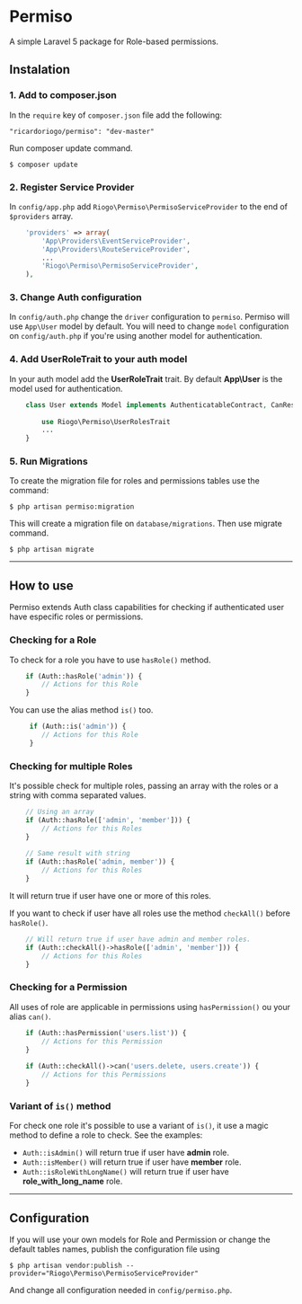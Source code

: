 # Permiso
A simple Laravel 5 package for Role-based permissions.

## Instalation
### 1. Add to composer.json
In the `require` key of `composer.json` file add the following:

    "ricardoriogo/permiso": "dev-master"

Run composer update command.
    
    $ composer update

### 2. Register Service Provider
In `config/app.php` add `Riogo\Permiso\PermisoServiceProvider` to the end of `$providers` array.

```php
    'providers' => array(
		'App\Providers\EventServiceProvider',
		'App\Providers\RouteServiceProvider',
        ...
        'Riogo\Permiso\PermisoServiceProvider',
    ),
```

### 3. Change Auth configuration
In `config/auth.php` change the `driver` configuration to `permiso`.
Permiso will use `App\User` model by default. You will need to change `model` configuration on `config/auth.php` if you're using another model for authentication.

### 4. Add UserRoleTrait to your auth model
In your auth model add the __UserRoleTrait__ trait. By default __App\User__ is the model used for authentication.
```php    
    class User extends Model implements AuthenticatableContract, CanResetPasswordContract {
        
        use Riogo\Permiso\UserRolesTrait
        ...
    }    
```

### 5. Run Migrations
To create the migration file for roles and permissions tables use the command:

    $ php artisan permiso:migration

This will create a migration file on `database/migrations`.
Then use migrate command.

    $ php artisan migrate

----------------------------

## How to use
Permiso extends Auth class capabilities for checking if authenticated user have especific roles or permissions.

### Checking for a Role
To check for a role you have to use `hasRole()` method.
```php    
    if (Auth::hasRole('admin')) {
        // Actions for this Role
    }
```

You can use the alias method `is()` too.
```php    
     if (Auth::is('admin')) {
        // Actions for this Role
     }
```

### Checking for multiple Roles
It's possible check for multiple roles, passing an array with the roles or a string with comma separated values.

```php
    // Using an array
    if (Auth::hasRole(['admin', 'member'])) {
        // Actions for this Roles
    }
    
    // Same result with string
    if (Auth::hasRole('admin, member')) {
        // Actions for this Roles
    }
```

It will return true if user have one or more of this roles.

If you want to check if user have all roles use the method `checkAll()` before `hasRole()`.

```php
    // Will return true if user have admin and member roles.
    if (Auth::checkAll()->hasRole(['admin', 'member'])) {
        // Actions for this Roles
    }
```

### Checking for a Permission
All uses of role are applicable in permissions using `hasPermission()` ou your alias `can()`.

```php
    if (Auth::hasPermission('users.list')) {
        // Actions for this Permission
    }
    
    if (Auth::checkAll()->can('users.delete, users.create')) {
        // Actions for this Permissions
    }
```

### Variant of `is()` method
For check one role it's possible to use a variant of `is()`, it use a magic method to define a role to check. See the examples:
 * `Auth::isAdmin()` will return true if user have __admin__ role.
 * `Auth::isMember()` will return true if user have __member__ role.
 * `Auth::isRoleWithLongName()` will return true if user have __role_with_long_name__ role.

---------------------------------

## Configuration
If you will use your own models for Role and Permission or change the default tables names, publish the configuration file using
    
    $ php artisan vendor:publish --provider="Riogo\Permiso\PermisoServiceProvider"
    
And change all configuration needed in `config/permiso.php`.